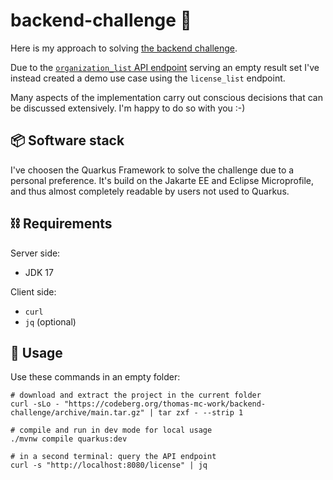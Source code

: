 # backend-challenge 🏁

Here is my approach to solving [the backend challenge](https://github.com/digitalservicebund/backend-challenge).

Due to the [`organization_list` API endpoint](https://demo.ckan.org/api/3/action/organization_list) serving an empty result set I've instead created a demo use case using the `license_list` endpoint.

Many aspects of the implementation carry out conscious decisions that can be discussed extensively. I'm happy to do so with you :-)

## 📦 Software stack

I've choosen the Quarkus Framework to solve the challenge due to a personal preference. It's build on the Jakarte EE and Eclipse Microprofile, and thus almost completely readable by users not used to Quarkus.

## ⛓ Requirements

Server side:

- JDK 17

Client side:

- `curl`
- `jq` (optional)

## 🚀 Usage

Use these commands in an empty folder:

    # download and extract the project in the current folder
    curl -sLo - "https://codeberg.org/thomas-mc-work/backend-challenge/archive/main.tar.gz" | tar zxf - --strip 1

    # compile and run in dev mode for local usage
    ./mvnw compile quarkus:dev

    # in a second terminal: query the API endpoint
    curl -s "http://localhost:8080/license" | jq
